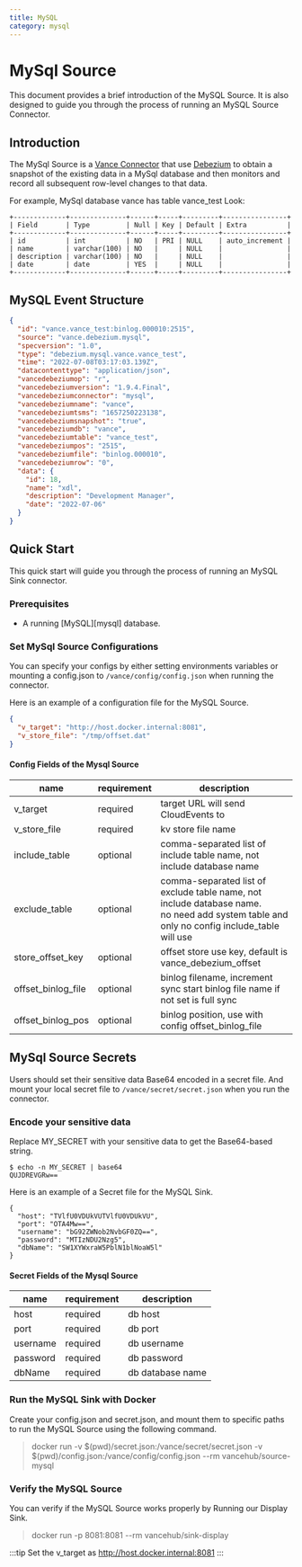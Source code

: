 ```yaml
---
title: MySQL
category: mysql
---
```


# MySql Source
This document provides a brief introduction of the MySQL Source.
It is also designed to guide you through the process of running an
MySQL Source Connector.
## Introduction
The MySql Source is a [Vance Connector][vc] that use [Debezium][debezium] 
to obtain a snapshot of the existing data in a MySql database and then 
monitors and record all subsequent row-level changes to that data.

For example, MySql database vance has table vance_test Look:

```text
+-------------+--------------+------+-----+---------+----------------+
| Field       | Type         | Null | Key | Default | Extra          |
+-------------+--------------+------+-----+---------+----------------+
| id          | int          | NO   | PRI | NULL    | auto_increment |
| name        | varchar(100) | NO   |     | NULL    |                |
| description | varchar(100) | NO   |     | NULL    |                |
| date        | date         | YES  |     | NULL    |                |
+-------------+--------------+------+-----+---------+----------------+
```

## MySQL Event Structure
```json
{
  "id": "vance.vance_test:binlog.000010:2515",
  "source": "vance.debezium.mysql",
  "specversion": "1.0",
  "type": "debezium.mysql.vance.vance_test",
  "time": "2022-07-08T03:17:03.139Z",
  "datacontenttype": "application/json",
  "vancedebeziumop": "r",
  "vancedebeziumversion": "1.9.4.Final",
  "vancedebeziumconnector": "mysql",
  "vancedebeziumname": "vance",
  "vancedebeziumtsms": "1657250223138",
  "vancedebeziumsnapshot": "true",
  "vancedebeziumdb": "vance",
  "vancedebeziumtable": "vance_test",
  "vancedebeziumpos": "2515",
  "vancedebeziumfile": "binlog.000010",
  "vancedebeziumrow": "0",
  "data": {
    "id": 18,
    "name": "xdl",
    "description": "Development Manager",
    "date": "2022-07-06"
  }
}
```
## Quick Start
This quick start will guide you through the process of running an MySQL Sink connector.

### Prerequisites
- A running [MySQL][mysql] database.

### Set MySql Source Configurations
You can specify your configs by either setting environments
variables or mounting a config.json to `/vance/config/config.json`
when running the connector.

Here is an example of a configuration file for the MySQL Source.
```json
{
  "v_target": "http://host.docker.internal:8081",
  "v_store_file": "/tmp/offset.dat"
}
```

#### Config Fields of the Mysql Source
| name               | requirement | description                                                                                                                                    |
|--------------------|-------------|------------------------------------------------------------------------------------------------------------------------------------------------|
| v_target           | required    | target URL will send CloudEvents to                                                                                                            |
| v_store_file       | required    | kv store file name                                                                                                                             |
| include_table      | optional    | comma-separated list of include table name, not include database name                                                                          |
| exclude_table      | optional    | comma-separated list of exclude table name, not include database name. <br/>no need add system table and only no config include_table will use |
| store_offset_key   | optional    | offset store use key, default is vance_debezium_offset                                                                                         |
| offset_binlog_file | optional    | binlog filename, increment sync start binlog file name if not set is full sync                                                                 |
| offset_binlog_pos  | optional    | binlog position, use with config offset_binlog_file                                                                                            |

## MySql Source Secrets
Users should set their sensitive data Base64 encoded in a secret file.
And mount your local secret file to `/vance/secret/secret.json` when you run the connector.

### Encode your sensitive data
Replace MY_SECRET with your sensitive data to get the Base64-based string.
```shell
$ echo -n MY_SECRET | base64
QUJDREVGRw==
```

Here is an example of a Secret file for the MySQL Sink.
```jsonTVlfU0VDUkVU
{
  "host": "TVlfU0VDUkVUTVlfU0VDUkVU",
  "port": "OTA4Mw==",
  "username": "bG92ZWNob2NvbGF0ZQ==",
  "password": "MTIzNDU2Nzg5",
  "dbName": "SW1XYWxraW5PblN1blNoaW5l"
}
```
#### Secret Fields of the Mysql Source

| name               | requirement | description                                                                                                |
|--------------------|-------------|------------------------------------------------------------------------------------------------------------|
| host               | required    | db host                                                                                                    |
| port               | required    | db port                                                                                                    |
| username           | required    | db username                                                                                                |
| password           | required    | db password                                                                                                |
| dbName             | required    | db database name                                                                                           |

### Run the MySQL Sink with Docker
Create your config.json and secret.json, and mount them to
specific paths to run the MySQL Source using the following command.

> docker run -v $(pwd)/secret.json:/vance/secret/secret.json -v $(pwd)/config.json:/vance/config/config.json --rm vancehub/source-mysql

### Verify the MySQL Source
You can verify if the MySQL Source works properly by Running our Display Sink.
> docker run -p 8081:8081 --rm vancehub/sink-display

:::tip
Set the v_target as http://host.docker.internal:8081
:::

[vc]: https://github.com/linkall-labs/vance-docs/blob/main/docs/concept.md
[config]: https://github.com/linkall-labs/vance-docs/blob/main/docs/connector.md
[debezium]: https://debezium.io/documentation/reference/1.9/connectors/mysql.html